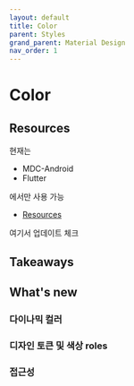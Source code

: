 ```yaml
---
layout: default
title: Color
parent: Styles
grand_parent: Material Design
nav_order: 1
---
```


# Color

## Resources

현재는

- MDC-Android
- Flutter

에서만 사용 가능

- [Resources](https://m3.material.io/styles/color/overview#4f6a95eb-8f29-431b-8c05-c2de50e5103e)

여기서 업데이트 체크

## Takeaways

## What's new

### 다이나믹 컬러

### 디자인 토큰 및 색상 roles

### 접근성

